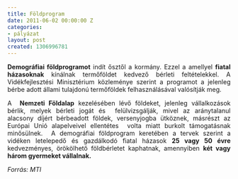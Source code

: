 ```yaml
---
title: Földprogram
date: 2011-06-02 00:00:00 Z
categories:
- pályázat
layout: post
created: 1306996781
---
```


<p style="text-align: justify;"><strong>Demográfiai földprogramot</strong> indít ősztől a kormány. Ezzel a amellyel <strong>fiatal házasoknak</strong> kínálnak termőföldet kedvező bérleti&nbsp;feltételekkel. A Vidékfejlesztési Minisztérium közleménye szerint a programot a jelenleg bérbe adott állami tulajdonú termőföldek felhasználásával valósítják meg.</p><p style="text-align: justify;">A &nbsp;<strong>Nemzeti Földalap</strong> kezelésében lévő földeket, jelenleg vállalkozások bérlik, melyek bérleti jogát és &nbsp;felülvizsgálják, mivel az aránytalanul alacsony díjért bérbeadott földek, versenyjogba ütköznek, másrészt az Európai Unió alapelveivel ellentétes &nbsp;volta miatt burkolt támogatásnak minősülnek. &nbsp;A demográfiai földprogram keretében a tervek szerint a vidéken letelepedő és gazdálkodó fiatal házasok <strong>25 vagy 50 évre</strong> kedvezményes, örökölhető földbérletet kaphatnak, amennyiben <strong>két vagy három gyermeket vállalnak.</strong></p><p style="text-align: justify;"><em>Forrás: MTI</em></p>
